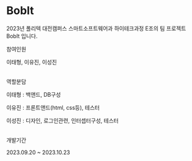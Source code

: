 # BobIt
2023년 폴리텍 대전캠퍼스 스마트소프트웨어과 하이테크과정 E조의 팀 프로젝트 BobIt 입니다.<br/>

참여인원<br/>

이태형, 이유진, 이성진<br/>
<br/>

역할분담<br/>

이태형 : 백앤드, DB구성<br/>

이유진 : 프론트앤드(html, css등), 테스터<br/>

이성진 : 디자인, 로그인관련, 인터셉터구성, 테스터<br/>
<br/>

개발기간<br/>

2023.09.20 ~ 2023.10.23

